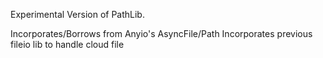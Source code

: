 Experimental Version of PathLib.

Incorporates/Borrows from Anyio's AsyncFile/Path
Incorporates previous fileio lib to handle cloud file

